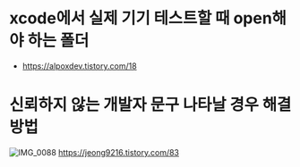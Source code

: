 # xcode에서 실제 기기 테스트할 때 open해야 하는 폴더
- https://alpoxdev.tistory.com/18

# 신뢰하지 않는 개발자 문구 나타날 경우 해결 방법
![IMG_0088](https://user-images.githubusercontent.com/43905552/157598097-89e6b408-2160-4753-a7ce-398865a432f0.jpg)
https://jeong9216.tistory.com/83
